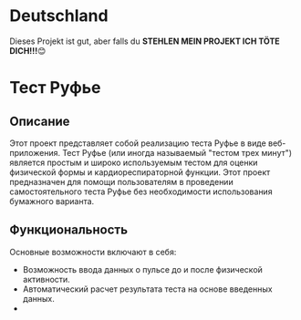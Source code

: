 # Deutschland
Dieses Projekt ist gut, aber falls du **STEHLEN MEIN PROJEKT ICH TÖTE DICH!!!**:blush:

# Тест Руфье

## Описание

Этот проект представляет собой реализацию теста Руфье в виде веб-приложения. Тест Руфье (или иногда называемый "тестом трех минут") является простым и широко используемым тестом для оценки физической формы и кардиореспираторной функции. Этот проект предназначен для помощи пользователям в проведении самостоятельного теста Руфье без необходимости использования бумажного варианта.

## Функциональность

Основные возможности включают в себя:

- Возможность ввода данных о пульсе до и после физической активности.
- Автоматический расчет результата теста на основе введенных данных.
- 
